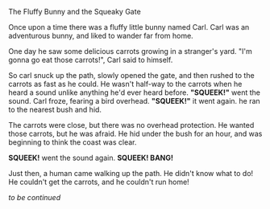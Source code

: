 The Fluffy Bunny and the Squeaky Gate

Once upon a time there was a fluffy little bunny named Carl.  Carl was an adventurous bunny, and liked to wander far from home.
  
One day he saw some delicious carrots growing in a stranger's yard.  "I'm gonna go eat those carrots!", Carl said to himself.

So carl snuck up the path, slowly opened the gate, and then rushed to the carrots as fast as he could.  He wasn't half-way to the carrots when he heard a sound unlike anything he'd ever heard before.  **"SQUEEK!"** went the sound.  Carl froze, fearing a bird overhead.  **"SQUEEK!"** it went again.  he ran to the nearest bush and hid.

The carrots were close, but there was no overhead protection.  He wanted those carrots, but he was afraid.  He hid under the bush for an hour, and was beginning to think the coast was clear.

**SQUEEK!** went the sound again.  **SQUEEK!  BANG!**

Just then, a human came walking up the path.  He didn't know what to do!  He couldn't get the carrots, and he couldn't run home!

_to be continued_
 